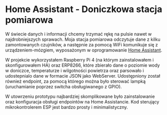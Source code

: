 # Home Assistant - Doniczkowa stacja pomiarowa

W świecie danych i informacji chcemy trzymać rękę na pulsie nawet w najdrobniejszych sprawach.
Moja stacja pomiarowa odczytuje dane z kilku zamontowanych czujników, a następnie za pomocą WiFi komunikuje się
z urządzeniem-mózgiem, wyposażonym w oprogramowanie [Home Assistant](https://www.home-assistant.io/).

W projekcie wykorzystałem Raspberry Pi 4 (na którym zainstalowałem i skonfigurowałem HA) oraz ERP8266, 
które zbierało dane o poziomie wody w doniczce, temperaturze i wilgotności powietrza oraz parsowało i udostepnialo dane w formacie JSON jako WebServer.
Udostępniony został również endpoint, za pomocą którego można było sterować lampką (uruchamianie poprzez switcha obsługiwanego z GPIO).

W utowrzeniu prototypu najbardziej skomplikowane było zainstalowanie oraz konfiguracja obsługi endpointów na Home Assistancie.
Kod sterujący mikrokontrolerem ESP jest bardzo prosty i minimalistyczny.
